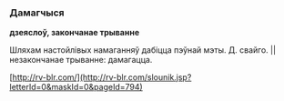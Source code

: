 ### Дамагчыся
**дзеяслоў, закончанае трыванне**

Шляхам настойлівых намаганняў дабіцца пэўнай мэты. Д. свайго. || незакончанае трыванне: дамагацца.

<a rel="author">[http://rv-blr.com/](http://rv-blr.com/slounik.jsp?letterId=0&maskId=0&pageId=794)</a>
